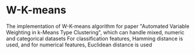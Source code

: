 # W-K-means
The implementation of W-K-means algorithm for paper "Automated Variable Weighting in k-Means Type Clustering", which can handle mixed, numeric and categorical datasets
For classification features, Hamming distance is used, and for numerical features, Euclidean distance is used
